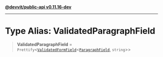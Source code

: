 [**@devvit/public-api v0.11.16-dev**](../README.md)

---

# Type Alias: ValidatedParagraphField

> **ValidatedParagraphField** = `Prettify`\<[`ValidatedFormField`](ValidatedFormField.md)\<[`ParagraphField`](ParagraphField.md), `string`\>\>
